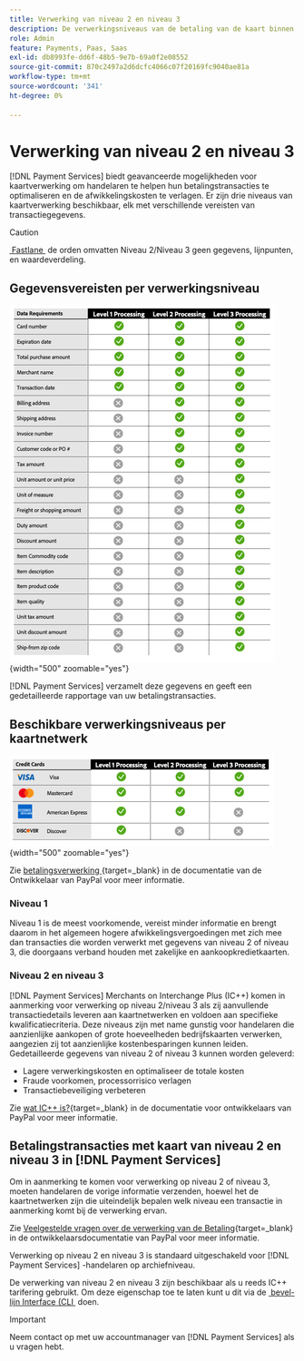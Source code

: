 ```yaml
---
title: Verwerking van niveau 2 en niveau 3
description: De verwerkingsniveaus van de betaling van de kaart binnen  [!DNL Payment Services]  transacties.
role: Admin
feature: Payments, Paas, Saas
exl-id: db8993fe-dd6f-48b5-9e7b-69a0f2e08552
source-git-commit: 870c2497a2d6dcfc4066c07f20169fc9040ae81a
workflow-type: tm+mt
source-wordcount: '341'
ht-degree: 0%

---
```


# Verwerking van niveau 2 en niveau 3

[!DNL Payment Services] biedt geavanceerde mogelijkheden voor kaartverwerking om handelaren te helpen hun betalingstransacties te optimaliseren en de afwikkelingskosten te verlagen. Er zijn drie niveaus van kaartverwerking beschikbaar, elk met verschillende vereisten van transactiegegevens.

>[!CAUTION]
>
> [&#x200B; Fastlane &#x200B;](payments-options.md#fastlane-button) de orden omvatten Niveau 2/Niveau 3 geen gegevens, lijnpunten, en waardeverdeling.

## Gegevensvereisten per verwerkingsniveau

![&#x200B; het rapport van Transacties &#x200B;](assets/level-processing-details.png){width="500" zoomable="yes"}

[!DNL Payment Services] verzamelt deze gegevens en geeft een gedetailleerde rapportage van uw betalingstransacties.

## Beschikbare verwerkingsniveaus per kaartnetwerk

![&#x200B; de details van de Kaart &#x200B;](assets/cards-details-level-processing.png){width="500" zoomable="yes"}

Zie [&#x200B; betalingsverwerking &#x200B;](https://developer.paypal.com/docs/checkout/advanced/processing/){target=_blank} in de documentatie van de Ontwikkelaar van PayPal voor meer informatie.

### Niveau 1

Niveau 1 is de meest voorkomende, vereist minder informatie en brengt daarom in het algemeen hogere afwikkelingsvergoedingen met zich mee dan transacties die worden verwerkt met gegevens van niveau 2 of niveau 3, die doorgaans verband houden met zakelijke en aankoopkredietkaarten.

### Niveau 2 en niveau 3

[!DNL Payment Services] Merchants on Interchange Plus (IC++) komen in aanmerking voor verwerking op niveau 2/niveau 3 als zij aanvullende transactiedetails leveren aan kaartnetwerken en voldoen aan specifieke kwalificatiecriteria. Deze niveaus zijn met name gunstig voor handelaren die aanzienlijke aankopen of grote hoeveelheden bedrijfskaarten verwerken, aangezien zij tot aanzienlijke kostenbesparingen kunnen leiden. Gedetailleerde gegevens van niveau 2 of niveau 3 kunnen worden geleverd:

* Lagere verwerkingskosten en optimaliseer de totale kosten
* Fraude voorkomen, processorrisico verlagen
* Transactiebeveiliging verbeteren

Zie [&#x200B; wat IC++ is?](https://www.paypal.com/us/brc/article/what-is-interchange-plus-plus){target=_blank} in de documentatie voor ontwikkelaars van PayPal voor meer informatie.

## Betalingstransacties met kaart van niveau 2 en niveau 3 in [!DNL Payment Services]

Om in aanmerking te komen voor verwerking op niveau 2 of niveau 3, moeten handelaren de vorige informatie verzenden, hoewel het de kaartnetwerken zijn die uiteindelijk bepalen welk niveau een transactie in aanmerking komt bij de verwerking ervan.

Zie [&#x200B; Veelgestelde vragen over de verwerking van de Betaling &#x200B;](https://www.paypal.com/us/cshelp/article/ts2278?_ga=1.131773126.875104296.1712843492){target=_blank} in de ontwikkelaarsdocumentatie van PayPal voor meer informatie.

Verwerking op niveau 2 en niveau 3 is standaard uitgeschakeld voor [!DNL Payment Services] -handelaren op archiefniveau.

De verwerking van niveau 2 en niveau 3 zijn beschikbaar als u reeds IC++ tarifering gebruikt. Om deze eigenschap toe te laten kunt u dit via de [&#x200B; bevel-lijn Interface (CLI &#x200B;](configure-cli.md) doen.

>[!IMPORTANT]
>
>Neem contact op met uw accountmanager van [!DNL Payment Services] als u vragen hebt.
